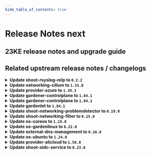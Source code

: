 ```yaml
---
hide_table_of_contents: true
---
```


# Release Notes next

## 23KE release notes and upgrade guide

## Related upstream release notes / changelogs


<details>
<summary><b>Update shoot-rsyslog-relp to <code>0.2.2</code></b></summary>

# [gardener/gardener-extension-shoot-rsyslog-relp]

## 🏃 Others

- `[OPERATOR]` The following images are updated:  
  - `eu.gcr.io/gardener-project/3rd/alpine`: 3.15.8 -> 3.18.4  
  - `registry.k8s.io/pause`: 3.7 -> 3.9 by @plkokanov [#36]
- `[OPERATOR]` Vulnerability scans are disabled for the alpine image as the corresponding container is not accessible from outside of the k8s clusters and not interacted with from other containers or other systems. by @plkokanov [#36]

## Docker Images
- gardener-extension-shoot-rsyslog-relp-admission: `eu.gcr.io/gardener-project/gardener/extensions/shoot-rsyslog-relp-admission:v0.2.2`
- gardener-extension-shoot-rsyslog-relp: `eu.gcr.io/gardener-project/gardener/extensions/shoot-rsyslog-relp:v0.2.2`


</details>

<details>
<summary><b>Update networking-cilium to <code>1.31.0</code></b></summary>

# [gardener/gardener-extension-networking-cilium]

## 🐛 Bug Fixes

- `[OPERATOR]` The `actuator.Delete` doesn't wait for ManagedResources to get deleted in case of `ForceDelete`. by @shafeeqes [#227]
- `[OPERATOR]` An issue in the charts missing versions for some resources is now fixed. by @shafeeqes [#225]
- `[OPERATOR]` Fixes an error that occurs when running with iptables-nft. by @axel7born [#229]
## 🏃 Others

- `[OPERATOR]` Reconciliation of hibernated cilium clusters now works again. by @ScheererJ [#226]

## Docker Images
- gardener-extension-admission-cilium: `eu.gcr.io/gardener-project/gardener/extensions/admission-cilium:v1.31.0`
- gardener-extension-networking-cilium: `eu.gcr.io/gardener-project/gardener/extensions/networking-cilium:v1.31.0`


</details>

<details>
<summary><b>Update provider-azure to <code>1.39.3</code></b></summary>

# [gardener/gardener-extension-provider-azure]

## 🐛 Bug Fixes

- `[OPERATOR]` A bug which caused an empty `vmType` under certain conditions has been fixed. Empty `vmType`s prevent load balancers from being deleted on Kubernetes v1.28 shoots. by @oliver-goetz [#755]

## Docker Images
- gardener-extension-admission-azure: `eu.gcr.io/gardener-project/gardener/extensions/admission-azure:v1.39.3`
- gardener-extension-provider-azure: `eu.gcr.io/gardener-project/gardener/extensions/provider-azure:v1.39.3`


</details>

<details>
<summary><b>Update gardener-controlplane to <code>1.84.1</code></b></summary>

# [gardener/gardener]

## 🏃 Others

- `[OPERATOR]` Updated alpine image to version `3.18.4`. by @plkokanov [#8858]

## Docker Images
- admission-controller: `eu.gcr.io/gardener-project/gardener/admission-controller:v1.84.1`
- apiserver: `eu.gcr.io/gardener-project/gardener/apiserver:v1.84.1`
- controller-manager: `eu.gcr.io/gardener-project/gardener/controller-manager:v1.84.1`
- gardenlet: `eu.gcr.io/gardener-project/gardener/gardenlet:v1.84.1`
- node-agent: `eu.gcr.io/gardener-project/gardener/node-agent:v1.84.1`
- operator: `eu.gcr.io/gardener-project/gardener/operator:v1.84.1`
- resource-manager: `eu.gcr.io/gardener-project/gardener/resource-manager:v1.84.1`
- scheduler: `eu.gcr.io/gardener-project/gardener/scheduler:v1.84.1`


</details>

<details>
<summary><b>Update gardener-controlplane to <code>1.84.1</code></b></summary>

# [gardener/gardener]

## 🏃 Others

- `[OPERATOR]` Updated alpine image to version `3.18.4`. by @plkokanov [#8858]

## Docker Images
- admission-controller: `eu.gcr.io/gardener-project/gardener/admission-controller:v1.84.1`
- apiserver: `eu.gcr.io/gardener-project/gardener/apiserver:v1.84.1`
- controller-manager: `eu.gcr.io/gardener-project/gardener/controller-manager:v1.84.1`
- gardenlet: `eu.gcr.io/gardener-project/gardener/gardenlet:v1.84.1`
- node-agent: `eu.gcr.io/gardener-project/gardener/node-agent:v1.84.1`
- operator: `eu.gcr.io/gardener-project/gardener/operator:v1.84.1`
- resource-manager: `eu.gcr.io/gardener-project/gardener/resource-manager:v1.84.1`
- scheduler: `eu.gcr.io/gardener-project/gardener/scheduler:v1.84.1`


</details>

<details>
<summary><b>Update gardenlet to <code>1.84.1</code></b></summary>

# [gardener/gardener]

## 🏃 Others

- `[OPERATOR]` Updated alpine image to version `3.18.4`. by @plkokanov [#8858]

## Docker Images
- admission-controller: `eu.gcr.io/gardener-project/gardener/admission-controller:v1.84.1`
- apiserver: `eu.gcr.io/gardener-project/gardener/apiserver:v1.84.1`
- controller-manager: `eu.gcr.io/gardener-project/gardener/controller-manager:v1.84.1`
- gardenlet: `eu.gcr.io/gardener-project/gardener/gardenlet:v1.84.1`
- node-agent: `eu.gcr.io/gardener-project/gardener/node-agent:v1.84.1`
- operator: `eu.gcr.io/gardener-project/gardener/operator:v1.84.1`
- resource-manager: `eu.gcr.io/gardener-project/gardener/resource-manager:v1.84.1`
- scheduler: `eu.gcr.io/gardener-project/gardener/scheduler:v1.84.1`


</details>

<details>
<summary><b>Update shoot-networking-problemdetector to <code>0.19.0</code></b></summary>

# [gardener/gardener-extension-shoot-networking-problemdetector]

## 🏃 Others

- `[OPERATOR]` Bump github.com/gardener/gardener from 1.82.0 to 1.82.1. by @dependabot[bot] [#100]
- `[OPERATOR]` Bump github.com/gardener/gardener from 1.81.1 to 1.82.0. by @dependabot[bot] [#99]
- `[OPERATOR]` Bumps golang from 1.21.3 to 1.21.4. by @dependabot[bot] [#103]
- `[OPERATOR]` Bump github.com/gardener/gardener from 1.83.0 to 1.84.0. by @dependabot[bot] [#105]
- `[OPERATOR]` Bump github.com/gardener/gardener from 1.82.1 to 1.83.0. by @dependabot[bot] [#102]
- `[OPERATOR]` Bumps [github.com/gardener/gardener](https://github.com/gardener/gardener) from 1.80.1 to 1.81.1. by @dependabot[bot] [#97]

## Docker Images
- gardener-extension-shoot-networking-problemdetector: `eu.gcr.io/gardener-project/gardener/extensions/shoot-networking-problemdetector:v0.19.0`


</details>

<details>
<summary><b>Update shoot-networking-filter to <code>0.15.0</code></b></summary>

# [gardener/gardener-extension-shoot-networking-filter]

## ⚠️ Breaking Changes

- `[OPERATOR]` `extension-shoot-networking-filter` no longer supports Shoots with Кubernetes version < 1.22. by @shafeeqes [#71]
- `[OPERATOR]` The `security.gardener.cloud/pod-security-enforce` annotation in the ControllerRegistration is set to `baseline`. With this, the pods running in the extension namespace should comply with `baseline` pod-security standard. by @shafeeqes [#73]
## 🏃 Others

- `[OPERATOR]` Bump github.com/gardener/gardener from 1.83.0 to 1.84.0. by @dependabot[bot] [#99]
- `[OPERATOR]` Bumps golang from 1.21.1 to 1.21.2. by @dependabot[bot] [#88]
- `[OPERATOR]` Bumps [github.com/gardener/gardener](https://github.com/gardener/gardener) from 1.80.1 to 1.81.1. by @dependabot[bot] [#91]
- `[OPERATOR]` Bump github.com/gardener/gardener from 1.82.0 to 1.82.1. by @dependabot[bot] [#94]
- `[OPERATOR]` Bump github.com/gardener/gardener from 1.81.1 to 1.82.0. by @dependabot[bot] [#93]
- `[OPERATOR]` Bump github.com/gardener/gardener from 1.82.1 to 1.83.0. by @dependabot[bot] [#96]
- `[OPERATOR]` The following dependency is updated:  
  - github.com/gardener/gardener: v1.77.0-> v1.80.1  
  - k8s.io/* : v0.26.3 -> v0.28.2  
  - sigs.k8s.io/controller-runtime: v0.14.6-> v0.16.2 by @acumino [#86]
- `[OPERATOR]` Bumps [github.com/gardener/gardener](https://github.com/gardener/gardener) from 1.76.0 to 1.77.0. by @dependabot[bot] [#81]
- `[OPERATOR]` Bumps golang from 1.21.2 to 1.21.3. by @dependabot[bot] [#90]
- `[OPERATOR]` Bumps golang from 1.21.3 to 1.21.4. by @dependabot[bot] [#97]

## Docker Images
- gardener-extension-shoot-networking-filter: `eu.gcr.io/gardener-project/gardener/extensions/shoot-networking-filter:v0.15.0`


</details>

<details>
<summary><b>Update os-coreos to <code>1.19.0</code></b></summary>

# [gardener/gardener-extension-os-coreos]

## 📰 Noteworthy

- `[OPERATOR]` This extension is now prepared to run with an enabled `UseGardenerNodeAgent` feature gate. by @rfranzke [#80]
## ✨ New Features

- `[USER]` `os-coreos` extension now supports [Shoot Force Deletion](https://github.com/gardener/gardener/blob/master/docs/usage/shoot_operations.md#force-deletion).  by @ary1992 [#79]
## 🏃 Others

- `[OPERATOR]` The following dependency is updated:  
  - github.com/gardener/gardener: v1.77.1-> v1.80.0  
  - k8s.io/* : v0.26.3 -> v0.28.2  
  - sigs.k8s.io/controller-runtime: v0.14.6-> v0.16.2 by @acumino [#76]
- `[OPERATOR]` The following dependency is updated:  
  - github.com/gardener/gardener: v1.80.1-> v1.81.0 by @ary1992 [#79]

## Docker Images
- gardener-extension-os-coreos: `eu.gcr.io/gardener-project/gardener/extensions/os-coreos:v1.19.0`


</details>

<details>
<summary><b>Update os-gardenlinux to <code>0.22.0</code></b></summary>

# [gardener/gardener-extension-os-gardenlinux]

## 📰 Noteworthy

- `[OPERATOR]` This extension is now prepared to run with an enabled `UseGardenerNodeAgent` feature gate. by @rfranzke [#130]
## ✨ New Features

- `[USER]` `os-gardenlinux` extension now supports [Shoot Force Deletion](https://github.com/gardener/gardener/blob/master/docs/usage/shoot_operations.md#force-deletion).  by @acumino [#131]
## 🏃 Others

- `[OPERATOR]` The following dependency is updated:  
  - github.com/gardener/gardener: v1.77.1-> v1.80.0  
  - k8s.io/* : v0.26.3 -> v0.28.2  
  - sigs.k8s.io/controller-runtime: v0.14.6-> v0.16.2 by @acumino [#127]

## Docker Images
- gardener-extension-os-gardenlinux: `eu.gcr.io/gardener-project/gardener/extensions/os-gardenlinux:v0.22.0`


</details>

<details>
<summary><b>Update external-dns-management to <code>0.16.0</code></b></summary>

# [gardener/external-dns-management]

## ⚠️ Breaking Changes

- `[USER]` `NS` records are not retrieved anymore for all accessible hosted zones to avoid reading all DNS record sets of all hosted zones periodically independently if they are used. Only hosted zones with active `DNSProviders` are synched, but without caring about consequences of `NS` records for subdomains. If there are many large hosted zones accessible for given credentials and there are only  `DNSProviders` using a few of these zones (either by domain or zone include), the period synchronisation of the zone state for all other hosted zones is avoided. This can result in a significant reduction of requests to the provider backend. As a downside of this change, applying a `DNSEntry` for a forwarded subdomain now results in a DNS record set in the parent hosted zone, if the real hosted zone is unknown to the controller. Formerly, applying such a `DNSEnty` resulted in an error state.   
  No action is necessary from the users, this is only a "heads up" for the changed behaviour if `NS` records are used for subdomains. by @MartinWeindel [#336]
## 🏃 Others

- `[OPERATOR]` Bumps golang from 1.21.3 to 1.21.4. by @dependabot[bot] [#333]
- `[USER]` Validate provider domain includes and excludes for forbidden wildcard domains. by @MartinWeindel [#335]

## Docker Images
- dns-controller-manager: `eu.gcr.io/gardener-project/dns-controller-manager:v0.16.0`


</details>

<details>
<summary><b>Update os-ubuntu to <code>1.24.0</code></b></summary>

# [gardener/gardener-extension-os-ubuntu]

## 📰 Noteworthy

- `[OPERATOR]` This extension is now prepared to run with an enabled `UseGardenerNodeAgent` feature gate. by @rfranzke [#99]
## 🏃 Others

- `[OPERATOR]` The following dependency is updated:  
  - github.com/gardener/gardener: v1.77.1-> v1.80.3  
  - k8s.io/* : v0.26.3 -> v0.28.2  
  - sigs.k8s.io/controller-runtime: v0.14.6-> v0.16.2 by @shafeeqes [#95]

## Docker Images
- gardener-extension-os-ubuntu: `eu.gcr.io/gardener-project/gardener/extensions/os-ubuntu:v1.24.0`


</details>

<details>
<summary><b>Update provider-alicloud to <code>1.50.0</code></b></summary>

# [gardener/gardener-extension-provider-alicloud]

## 📰 Noteworthy

- `[DEVELOPER]` Remove dependency to specific calico and cilium versions. by @axel7born [#659]
## ✨ New Features

- `[USER]` `provider-alicloud` extension now supports [Shoot Force Deletion](https://github.com/gardener/gardener/blob/master/docs/usage/shoot_operations.md#force-deletion) for more details.).  by @shafeeqes [#652]
## 🏃 Others

- `[OPERATOR]` The following image is updated:  
  - registry.eu-central-1.aliyuncs.com/gardener-de/alibaba-cloud-controller-manager:v1.9.3-372 -> registry-eu-central-1.ack.aliyuncs.com/acs/cloud-controller-manager-amd64:v2.7.0 by @shaoyongfeng [#654]
- `[OPERATOR]` Flow-based infrastructure reconciliation without Terraformer by @kevin-lacoo [#656]
- `[OPERATOR]` The following golang dependencies have been upgraded :  
  - `gardener/gardener`: `v1.81.0`->`v1.81.6`  
  - `k8s.io/*`: `v0.28.2`-> `v0.28.3`  
  - `sigs.k8s.io/controller-runtime`: `v0.16.2`-> `v0.16.3` by @shafeeqes [#660]
- `[DEVELOPER]` Add new unit tests. by @axel7born [#664]
# [gardener/machine-controller-manager]

## 🐛 Bug Fixes

- `[OPERATOR]` Removes `node.machine.sapcloud.io/not-managed-by-mcm` annotation from nodes managed by the MCM. by @gardener-robot-ci-1 [gardener/machine-controller-manager#866]

## Docker Images
- gardener-extension-admission-alicloud: `eu.gcr.io/gardener-project/gardener/extensions/admission-alicloud:v1.50.0`
- gardener-extension-provider-alicloud: `eu.gcr.io/gardener-project/gardener/extensions/provider-alicloud:v1.50.0`

## Docker Images
gardener-extension-provider-alicloud: `eu.gcr.io/gardener-project/gardener/extensions/provider-alicloud:v1.50.0`
gardener-extension-admission-alicloud: `eu.gcr.io/gardener-project/gardener/extensions/admission-alicloud:v1.50.0`

</details>

<details>
<summary><b>Update shoot-oidc-service to <code>0.23.0</code></b></summary>

# [gardener/gardener-extension-shoot-oidc-service]

## ✨ New Features

- `[USER]` `shoot-oidc-service` extension now supports [Shoot Force Deletion](https://github.com/gardener/gardener/blob/master/docs/usage/shoot_operations.md#force-deletion).  by @acumino [#134]
## 🐛 Bug Fixes

- `[OPERATOR]` A bug in the `shoot-oidc-service` controller that was causing the OIDC Webhook Authenticator CA secret for a shoot cluster to be recreated instead of restored during control plane migration has been fixed.   by @vpnachev [#137]
# [gardener/oidc-webhook-authenticator]

## 🏃 Others

- `[DEPENDENCY]` The following dependencies were updated:  
   - github.com/go-logr/logr v1.2.4 -> v1.3.0  
   - k8s.io/* v0.27.6 -> v0.27.6  
   - sigs.k8s.io/controller-runtime v0.15.2 -> v0.15.3 by @dimityrmirchev [gardener/oidc-webhook-authenticator#141]
- `[DEPENDENCY]` OWA is now built using go version `1.21.4`. by @dimityrmirchev [gardener/oidc-webhook-authenticator#141]

## Docker Images
- gardener-extension-shoot-oidc-service: `eu.gcr.io/gardener-project/gardener/extensions/shoot-oidc-service:v0.23.0`


</details>
